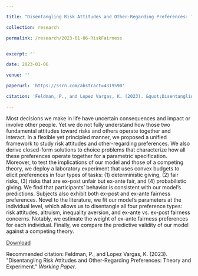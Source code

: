 ```yaml
---

title: "Disentangling Risk Attitudes and Other-Regarding Preferences: Theory and Experiment"

collection: research

permalink: /research/2023-01-06-RiskFairness


excerpt: ''

date: 2023-01-06

venue: ''

paperurl: 'https://ssrn.com/abstract=4319590'

citation: 'Feldman, P., and Lopez Vargas, K. (2023). &quot;Disentangling Risk Attitudes and Other-Regarding Preferences: Theory and Experiment.&quot; <i>Working Paper</i>.'

---
```

Most decisions we make in life have uncertain consequences and impact or involve other people. Yet we do not fully understand how those two fundamental attitudes toward risks and others operate together and interact. In a flexible yet principled manner, we proposed a unified framework to study risk attitudes and other-regarding preferences. We also derive closed-form solutions to choice problems that characterize how all these preferences operate together for a parametric specification. Moreover, to test the implications of our model and those of a competing theory, we deploy a laboratory experiment that uses convex budgets to elicit preferences in four types of tasks: (1) deterministic giving, (2) fair risks, (3) risks that are ex-post unfair but ex-ante fair, and (4) probabilistic giving. We find that participants’ behavior is consistent with our model’s predictions. Subjects also exhibit both ex-post and ex-ante fairness preferences. Novel to the literature, we fit our model’s parameters at the individual level, which allows us to disentangle all four preference types: risk attitudes, altruism, inequality aversion, and ex-ante vs. ex-post fairness concerns. Notably, we estimate the weight of ex-ante fairness preferences for each individual. Finally, we compare the predictive validity of our model against a competing theory.

[Download](https://ssrn.com/abstract=4319590)

Recommended citation: Feldman, P., and Lopez Vargas, K. (2023). &quot;Disentangling Risk Attitudes and Other-Regarding Preferences: Theory and Experiment.&quot; <i>Working Paper</i>.
